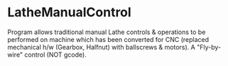 # LatheManualControl
Program allows traditional manual Lathe controls &amp; operations to be performed on machine which has been converted for CNC (replaced mechanical h/w (Gearbox, Halfnut) with ballscrews &amp; motors).  A "Fly-by-wire" control (NOT gcode).
